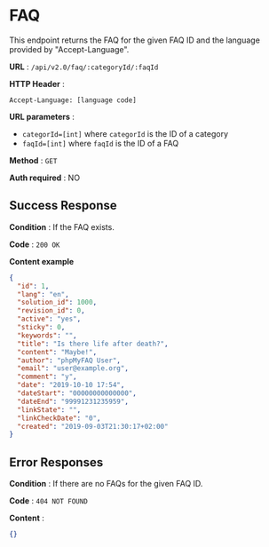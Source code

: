 # FAQ

This endpoint returns the FAQ for the given FAQ ID and the language provided by "Accept-Language".

**URL** : `/api/v2.0/faq/:categoryId/:faqId`

**HTTP Header** :

```
Accept-Language: [language code]
```

**URL parameters** :

* `categorId=[int]` where `categorId` is the ID of a category
* `faqId=[int]` where `faqId` is the ID of a FAQ


**Method** : `GET`

**Auth required** : NO

## Success Response

**Condition** : If the FAQ exists.

**Code** : `200 OK`

**Content example**

```json
{
  "id": 1,
  "lang": "en",
  "solution_id": 1000,
  "revision_id": 0,
  "active": "yes",
  "sticky": 0,
  "keywords": "",
  "title": "Is there life after death?",
  "content": "Maybe!",
  "author": "phpMyFAQ User",
  "email": "user@example.org",
  "comment": "y",
  "date": "2019-10-10 17:54",
  "dateStart": "00000000000000",
  "dateEnd": "99991231235959",
  "linkState": "",
  "linkCheckDate": "0",
  "created": "2019-09-03T21:30:17+02:00"
}
```

## Error Responses

**Condition** : If there are no FAQs for the given FAQ ID.

**Code** : `404 NOT FOUND`

**Content** :

```json
{}
```
